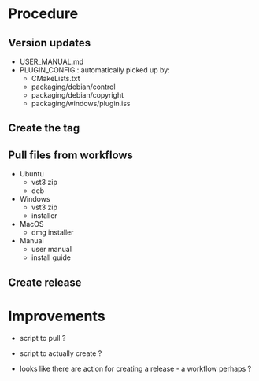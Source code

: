 # Procedure

## Version updates
- USER_MANUAL.md
- PLUGIN_CONFIG : automatically picked up by:
  - CMakeLists.txt
  - packaging/debian/control
  - packaging/debian/copyright
  - packaging/windows/plugin.iss

## Create the tag

## Pull files from workflows
- Ubuntu
  - vst3 zip
  - deb
- Windows
  - vst3 zip
  - installer
- MacOS
  - dmg installer
- Manual
  - user manual
  - install guide

## Create release

# Improvements
- script to pull ?

- script to actually create ?

- looks like there are action for creating a
  release - a workflow perhaps ?